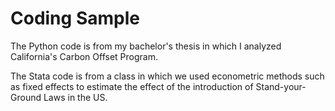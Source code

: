 # Coding Sample

The Python code is from my bachelor's thesis in which I analyzed California's Carbon Offset Program.

The Stata code is from a class in which we used econometric methods such as fixed effects to estimate the effect of the introduction of Stand-your-Ground Laws in the US.
